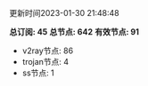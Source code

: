 更新时间2023-01-30 21:48:48

**总订阅: 45**
**总节点: 642**
**有效节点: 91**
- v2ray节点: 86
- trojan节点: 4
- ss节点: 1
